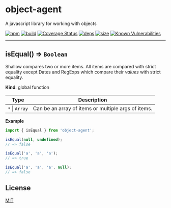 # object-agent

A javascript library for working with objects

[![npm][npm]][npm-url]
[![build][build]][build-url]
[![Coverage Status](https://coveralls.io/repos/github/DarrenPaulWright/object-agent/badge.svg?branch=master)](https://coveralls.io/github/DarrenPaulWright/object-agent?branch=master)
[![deps][deps]][deps-url]
[![size][size]][size-url]
[![Known Vulnerabilities](https://snyk.io/test/github/DarrenPaulWright/object-agent/badge.svg?targetFile=package.json)](https://snyk.io/test/github/DarrenPaulWright/object-agent?targetFile=package.json)

---

<a name="isEqual"></a>

## isEqual() ⇒ <code>Boolean</code>
Shallow compares two or more items. All items are compared with strict equality except Dates and RegExps which compare their _values_ with strict equality.

**Kind**: global function  

| Type | Description |
| --- | --- |
| <code>\*</code> \| <code>Array</code> | Can be an array of items or multiple args of items. |

**Example**  
``` javascriptimport { isEqual } from 'object-agent';isEqual(null, undefined);// => falseisEqual('a', 'a', 'a');// => trueisEqual('a', 'a', 'a', null);// => false```

## License

[MIT](LICENSE.md)

[npm]: https://img.shields.io/npm/v/object-agent.svg
[npm-url]: https://npmjs.com/package/object-agent
[build]: https://travis-ci.org/DarrenPaulWright/object-agent.svg?branch=master
[build-url]: https://travis-ci.org/DarrenPaulWright/object-agent
[deps]: https://david-dm.org/darrenpaulwright/object-agent.svg
[deps-url]: https://david-dm.org/darrenpaulwright/object-agent
[size]: https://packagephobia.now.sh/badge?p=object-agent
[size-url]: https://packagephobia.now.sh/result?p=object-agent
